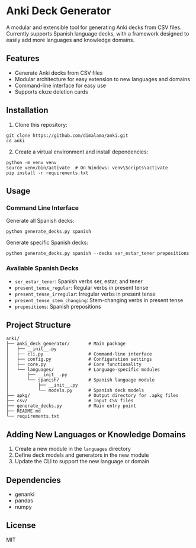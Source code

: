 # Anki Deck Generator

A modular and extensible tool for generating Anki decks from CSV files. Currently supports Spanish language decks, with a framework designed to easily add more languages and knowledge domains.

## Features

- Generate Anki decks from CSV files
- Modular architecture for easy extension to new languages and domains
- Command-line interface for easy use
- Supports cloze deletion cards

## Installation

1. Clone this repository:
```
git clone https://github.com/dimalama/anki.git
cd anki
```

2. Create a virtual environment and install dependencies:
```
python -m venv venv
source venv/bin/activate  # On Windows: venv\Scripts\activate
pip install -r requirements.txt
```

## Usage

### Command Line Interface

Generate all Spanish decks:
```
python generate_decks.py spanish
```

Generate specific Spanish decks:
```
python generate_decks.py spanish --decks ser_estar_tener prepositions
```

### Available Spanish Decks

- `ser_estar_tener`: Spanish verbs ser, estar, and tener
- `present_tense_regular`: Regular verbs in present tense
- `present_tense_irregular`: Irregular verbs in present tense
- `present_tense_stem_changing`: Stem-changing verbs in present tense
- `prepositions`: Spanish prepositions

## Project Structure

```
anki/
├── anki_deck_generator/       # Main package
│   ├── __init__.py
│   ├── cli.py                 # Command-line interface
│   ├── config.py              # Configuration settings
│   ├── core.py                # Core functionality
│   └── languages/             # Language-specific modules
│       ├── __init__.py
│       └── spanish/           # Spanish language module
│           ├── __init__.py
│           └── models.py      # Spanish deck models
├── apkg/                      # Output directory for .apkg files
├── csv/                       # Input CSV files
├── generate_decks.py          # Main entry point
├── README.md
└── requirements.txt
```

## Adding New Languages or Knowledge Domains

1. Create a new module in the `languages` directory
2. Define deck models and generators in the new module
3. Update the CLI to support the new language or domain

## Dependencies

- genanki
- pandas
- numpy

## License

MIT
